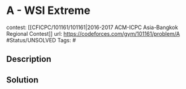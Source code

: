 # A - WSI Extreme

contest: [[CFICPC/101161/101161|2016-2017 ACM-ICPC Asia-Bangkok Regional Contest]]
url: https://codeforces.com/gym/101161/problem/A
#Status/UNSOLVED
Tags: #

## Description

## Solution

